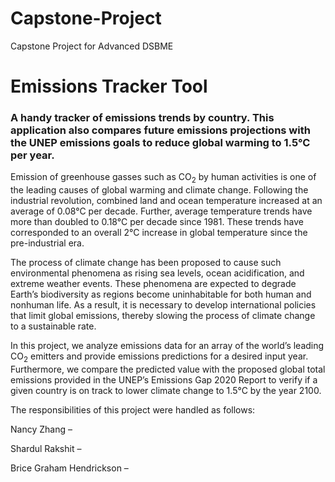 # Capstone-Project
Capstone Project for Advanced DSBME

# Emissions Tracker Tool
### A handy tracker of emissions trends by country. This application also compares future emissions projections with the UNEP emissions goals to reduce global warming to 1.5&deg;C per year. 
  Emission of greenhouse gasses such as CO<sub>2</sub> by human activities is one of the leading causes of global warming and climate change. Following the industrial revolution, combined land and ocean temperature increased at an average of 0.08&deg;C per decade. Further, average temperature trends have more than doubled to 0.18&deg;C per decade since 1981. These trends have corresponded to an overall 2&deg;C increase in global temperature since the pre-industrial era.  
  
  The process of climate change has been proposed to cause such environmental phenomena as rising sea levels, ocean acidification, and extreme weather events. These phenomena are expected to degrade Earth’s biodiversity as regions become uninhabitable for both human and nonhuman life. As a result, it is necessary to develop international policies that limit global emissions, thereby slowing the process of climate change to a sustainable rate.   
  
  In this project, we analyze emissions data for an array of the world’s leading CO<sub>2</sub> emitters and provide emissions predictions for a desired input year. Furthermore, we compare the predicted value with the proposed global total emissions provided in the UNEP’s Emissions Gap 2020 Report to verify if a given country is on track to lower climate change to 1.5&deg;C by the year 2100.   



The responsibilities of this project were handled as follows:  


Nancy Zhang –  

Shardul Rakshit –   

Brice Graham Hendrickson –   
